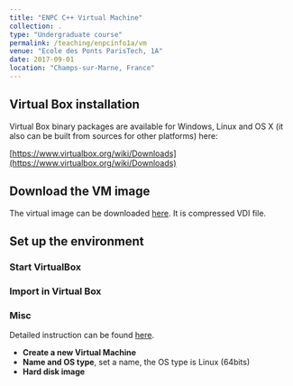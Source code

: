 ```yaml
---
title: "ENPC C++ Virtual Machine"
collection: .
type: "Undergraduate course"
permalink: /teaching/enpcinfo1a/vm
venue: "Ecole des Ponts ParisTech, 1A"
date: 2017-09-01
location: "Champs-sur-Marne, France"
---
```


## Virtual Box installation

Virtual Box binary packages are available for Windows, Linux and OS X (it also can be built from sources for other platforms) here:

[https://www.virtualbox.org/wiki/Downloads](https://www.virtualbox.org/wiki/Downloads)


## Download the VM image

The virtual image can be downloaded [here](https://drive.google.com/open?id=1UsmO0loc_IBSMLX5HCSy7iyU4jgqA_lD).
It is compressed VDI file.

## Set up the environment

### Start VirtualBox

### Import in Virtual Box

### Misc
Detailed instruction can be found [here](https://blogs.oracle.com/oswald/importing-a-vdi-in-virtualbox).

* **Create a new Virtual Machine**
* **Name and OS type**, set a name, the OS type is Linux (64bits)
* **Hard disk image**
